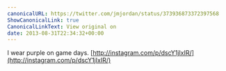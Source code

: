 ```yaml
---
canonicalURL: https://twitter.com/jmjordan/status/373936873372397568
ShowCanonicalLink: true
CanonicalLinkText: View original on
date: 2013-08-31T22:34:32+00:00
---
```

I wear purple on game days. [http://instagram.com/p/dscY1jIxIR/](http://instagram.com/p/dscY1jIxIR/)